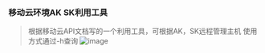 ### 移动云环境AK SK利用工具

> 根据移动云API文档写的一个利用工具，可根据AK，SK远程管理主机
使用方式通过-h查询
![image](https://user-images.githubusercontent.com/60958190/232988753-f87511b6-2b48-4dd2-b97f-1de0d73350b1.png)
